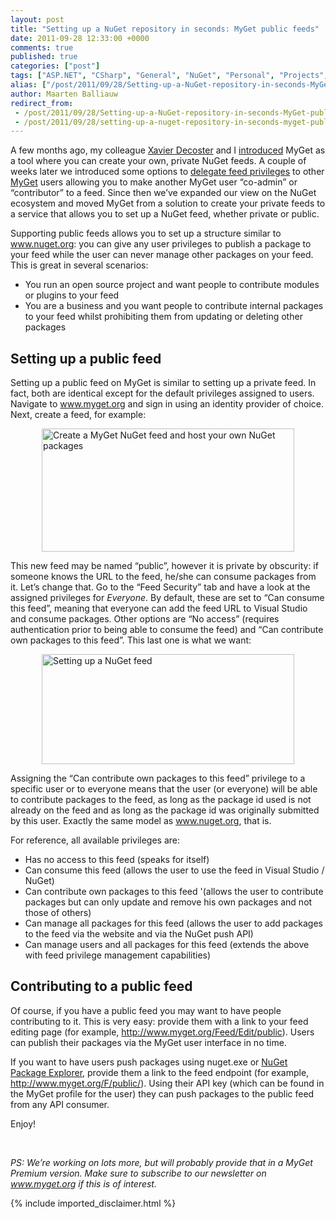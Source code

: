 ```yaml
---
layout: post
title: "Setting up a NuGet repository in seconds: MyGet public feeds"
date: 2011-09-28 12:33:00 +0000
comments: true
published: true
categories: ["post"]
tags: ["ASP.NET", "CSharp", "General", "NuGet", "Personal", "Projects", "Software", "Source control"]
alias: ["/post/2011/09/28/Setting-up-a-NuGet-repository-in-seconds-MyGet-public-feeds.aspx", "/post/2011/09/28/setting-up-a-nuget-repository-in-seconds-myget-public-feeds.aspx"]
author: Maarten Balliauw
redirect_from:
 - /post/2011/09/28/Setting-up-a-NuGet-repository-in-seconds-MyGet-public-feeds.aspx.html
 - /post/2011/09/28/setting-up-a-nuget-repository-in-seconds-myget-public-feeds.aspx.html
---
```

<!-- {EAV_BLOG_VER:eb87d9403f2dec17} -->
<p>A few months ago, my colleague <a href="http://www.xavierdecoster.com" target="_blank">Xavier Decoster</a> and I <a href="/post/2011/05/31/Creating-your-own-private-NuGet-feed-myget.aspx" target="_blank">introduced</a> MyGet as a tool where you can create your own, private NuGet feeds. A couple of weeks later we introduced some options to <a href="/post/2011/06/29/Delegate-feed-privileges-to-other-users-on-MyGet.aspx" target="_blank">delegate feed privileges</a> to other <a href="http://www.myget.org" target="_blank">MyGet</a> users allowing you to make another MyGet user &ldquo;co-admin&rdquo; or &ldquo;contributor&rdquo; to a feed. Since then we&rsquo;ve expanded our view on the NuGet ecosystem and moved MyGet from a solution to create your private feeds to a service that allows you to set up a NuGet feed, whether private or public.</p>
<p>Supporting public feeds allows you to set up a structure similar to <a href="http://www.nuget.org">www.nuget.org</a>: you can give any user privileges to publish a package to your feed while the user can never manage other packages on your feed. This is great in several scenarios:</p>
<ul>
<li>You run an open source project and want people to contribute modules or plugins to your feed</li>
<li>You are a business and you want people to contribute internal packages to your feed whilst prohibiting them from updating or deleting other packages</li>
</ul>
<h2>Setting up a public feed</h2>
<p>Setting up a public feed on MyGet is similar to setting up a private feed. In fact, both are identical except for the default privileges assigned to users. Navigate to <a href="http://www.myget.org">www.myget.org</a> and sign in using an identity provider of choice. Next, create a feed, for example:</p>
<p><a href="/images/image_144.png"><img style="background-image: none; padding-left: 0px; padding-right: 0px; display: block; float: none; margin-left: auto; margin-right: auto; padding-top: 0px; border: 0px;" title="Create a MyGet NuGet feed and host your own NuGet packages" src="/images/image_thumb_112.png" border="0" alt="Create a MyGet NuGet feed and host your own NuGet packages" width="404" height="197" /></a></p>
<p>This new feed may be named &ldquo;public&rdquo;, however it is private by obscurity: if someone knows the URL to the feed, he/she can consume packages from it. Let&rsquo;s change that. Go to the &ldquo;Feed Security&rdquo; tab and have a look at the assigned privileges for <em>Everyone</em>. By default, these are set to &ldquo;Can consume this feed&rdquo;, meaning that everyone can add the feed URL to Visual Studio and consume packages. Other options are &ldquo;No access&rdquo; (requires authentication prior to being able to consume the feed) and &ldquo;Can contribute own packages to this feed&rdquo;. This last one is what we want:</p>
<p><a href="/images/image_145.png"><img style="background-image: none; padding-left: 0px; padding-right: 0px; display: block; float: none; margin-left: auto; margin-right: auto; padding-top: 0px; border: 0px;" title="Setting up a NuGet feed" src="/images/image_thumb_113.png" border="0" alt="Setting up a NuGet feed" width="404" height="176" /></a></p>
<p>Assigning the &ldquo;Can contribute own packages to this feed&rdquo; privilege to a specific user or to everyone means that the user (or everyone) will be able to contribute packages to the feed, as long as the package id used is not already on the feed and as long as the package id was originally submitted by this user. Exactly the same model as <a href="http://www.nuget.org">www.nuget.org</a>, that is.</p>
<p>For reference, all available privileges are:</p>
<ul>
<li>Has no access to this feed (speaks for itself) </li>
<li>Can consume this feed (allows the user to use the feed in Visual Studio / NuGet) </li>
<li>Can contribute own packages to this feed '(allows the user to contribute packages but can only update and remove his own packages and not those of others)</li>
<li>Can manage all packages for this feed (allows the user to add packages to the feed via the website and via the NuGet push API) </li>
<li>Can manage users and all packages for this feed (extends the above with feed privilege management capabilities)</li>
</ul>
<h2>Contributing to a public feed</h2>
<p>Of course, if you have a public feed you may want to have people contributing to it. This is very easy: provide them with a link to your feed editing page (for example, <a title="http://www.myget.org/Feed/Edit/public" href="http://www.myget.org/Feed/Edit/public">http://www.myget.org/Feed/Edit/public</a>). Users can publish their packages via the MyGet user interface in no time.</p>
<p>If you want to have users push packages using nuget.exe or <a href="http://npe.codeplex.com" target="_blank">NuGet Package Explorer</a>, provide them a link to the feed endpoint (for example, <a href="http://www.myget.org/F/public/">http://www.myget.org/F/public/</a>). Using their API key (which can be found in the MyGet profile for the user) they can push packages to the public feed from any API consumer.</p>
<p>Enjoy!</p>
<p>&nbsp;</p>
<p><em>PS: We&rsquo;re working on lots more, but will probably provide that in a MyGet Premium version. Make sure to subscribe to our newsletter on </em><a href="http://www.myget.org"><em>www.myget.org</em></a><em> if this is of interest.</em></p>
{% include imported_disclaimer.html %}
